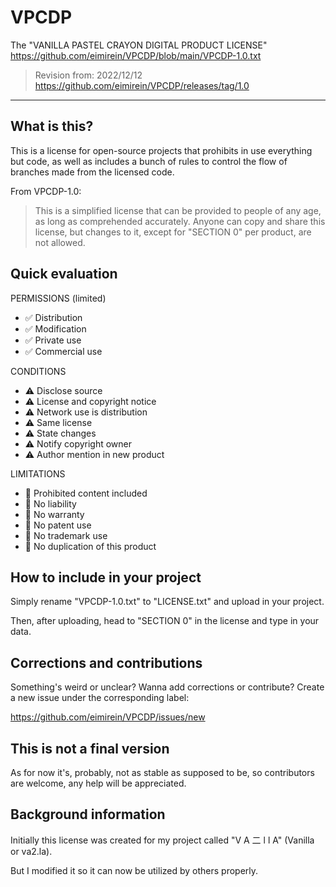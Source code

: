 # VPCDP
The "VANILLA PASTEL CRAYON DIGITAL PRODUCT LICENSE"
https://github.com/eimirein/VPCDP/blob/main/VPCDP-1.0.txt
> Revision from: 2022/12/12
https://github.com/eimirein/VPCDP/releases/tag/1.0
- - -
## What is this?
This is a license for open-source projects that prohibits in use everything but code,
as well as includes a bunch of rules to control the flow of branches made from the licensed code.

From VPCDP-1.0:
> This is a simplified license that can be provided to people of any age, as long as comprehended accurately.
Anyone can copy and share this license, but changes to it, except for "SECTION 0" per product, are not allowed.

## Quick evaluation
PERMISSIONS (limited)
- ✅ Distribution
- ✅ Modification
- ✅ Private use
- ✅ Commercial use

CONDITIONS
- ⚠️ Disclose source
- ⚠️ License and copyright notice
- ⚠️ Network use is distribution
- ⚠️ Same license
- ⚠️ State changes
- ⚠️ Notify copyright owner
- ⚠️ Author mention in new product

LIMITATIONS
- 🚫 Prohibited content included
- 🚫 No liability
- 🚫 No warranty
- 🚫 No patent use
- 🚫 No trademark use
- 🚫 No duplication of this product

## How to include in your project
Simply rename "VPCDP-1.0.txt" to "LICENSE.txt" and upload in your project.

Then, after uploading, head to "SECTION 0" in the license and type in your data.

## Corrections and contributions
Something's weird or unclear? Wanna add corrections or contribute? Create a new issue under the corresponding label:

https://github.com/eimirein/VPCDP/issues/new

## This is not a final version
As for now it's, probably, not as stable as supposed to be, so contributors are welcome,
any help will be appreciated.

## Background information
Initially this license was created for my project called "V A 二 l l A" (Vanilla or va2.la).

But I modified it so it can now be utilized by others properly.
